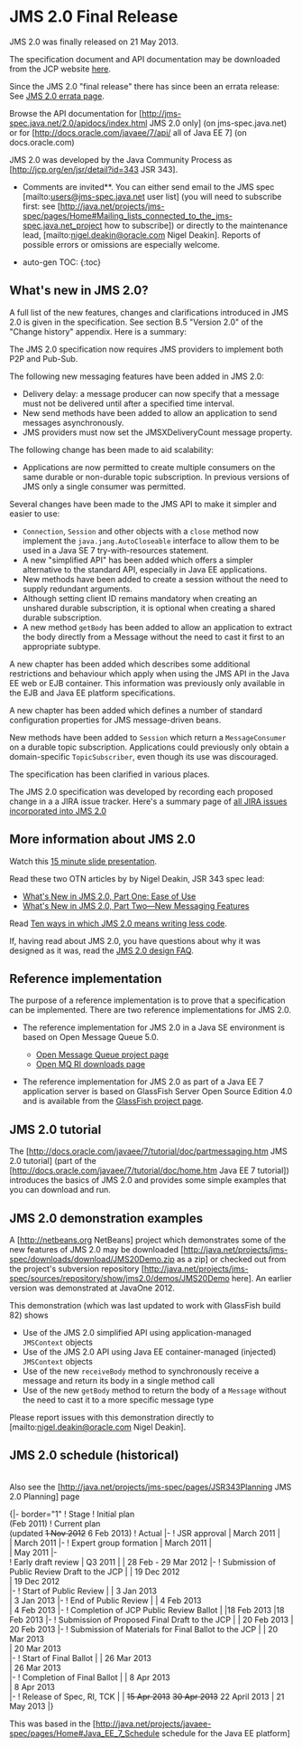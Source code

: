# JMS 2.0 Final Release 

JMS 2.0 was finally released on 21 May 2013.

The specification document and API documentation may be downloaded from the JCP website [here](http://jcp.org/aboutJava/communityprocess/final/jsr343/index.html). 

Since the JMS 2.0 "final release" there has since been an errata release: See [JMS 2.0 errata page](/jms-spec/pages/JMS20RevA).

Browse the API documentation for [http://jms-spec.java.net/2.0/apidocs/index.html JMS 2.0 only] (on jms-spec.java.net) or for [http://docs.oracle.com/javaee/7/api/ all of Java EE 7] (on docs.oracle.com)

JMS 2.0 was developed by the Java Community Process as [http://jcp.org/en/jsr/detail?id=343 JSR 343].

  * Comments are invited**. You can either send email to the JMS spec  [mailto:users@jms-spec.java.net user list] (you will need to subscribe first: see [http://java.net/projects/jms-spec/pages/Home#Mailing_lists_connected_to_the_jms-spec.java.net_project how to  subscribe]) or directly to the maintenance lead,  [mailto:nigel.deakin@oracle.com Nigel Deakin]. Reports of possible errors or omissions are especially welcome.

* auto-gen TOC:
{:toc}

## What's new in JMS 2.0? 

A full list of the new features, changes and clarifications introduced in JMS 2.0 is given in the specification. See section B.5 "Version 2.0" of the "Change history" appendix. Here is a summary:

The JMS 2.0 specification now requires JMS providers to implement both P2P and Pub-Sub.

The following new messaging features have been added in JMS 2.0:
* Delivery delay: a message producer can now specify that a message must not be delivered until after a specified time interval.
* New send methods have been added to allow an application to send messages asynchronously.
* JMS providers must now set the JMSXDeliveryCount message property.

The following change has been made to aid scalability:
* Applications are now permitted to create multiple consumers on the same durable or non-durable topic subscription. In previous versions of JMS only a single consumer was permitted.

Several changes have been made to the JMS API to make it simpler and easier to use:
* `Connection`, `Session` and other objects with a `close` method now implement the `java.jang.AutoCloseable` interface to allow them to be used in a Java SE 7 try-with-resources statement. 
* A new "simplified API" has been added which offers a simpler alternative to the standard API, especially in Java EE applications.
* New methods have been added to create a session without the need to supply redundant arguments.
* Although setting client ID remains mandatory when creating an unshared durable subscription, it is optional when creating a shared durable subscription. 
* A new method `getBody` has been added to allow an application to extract the body directly from a Message without the need to cast it first to an appropriate subtype. 

A new chapter has been added which describes some additional restrictions and behaviour which apply when using the JMS API in the Java EE web or EJB container. This information was previously only available in the EJB and Java EE platform specifications. 

A new chapter has been added which defines a number of standard configuration properties for JMS message-driven beans.

New methods have been added to `Session` which return a `MessageConsumer` on a durable topic subscription. Applications could previously only obtain a domain-specific `TopicSubscriber`, even though its use was discouraged. 

The specification has been clarified in various places.

The JMS 2.0 specification was developed by recording each proposed change in a a JIRA issue tracker. Here's a summary page of  [all JIRA issues incorporated into JMS 2.0](/jms-spec/pages/JSR343Planning)

## More information about JMS 2.0 

Watch this [15 minute slide presentation](http://www.youtube.com/watch?v=itx4xjqI7yY&feature=em-share_video_in_list_user&list=PL74xrT3oGQfCCLFJ2HCTR_iN5hV4penDz).

Read these two OTN articles by by Nigel Deakin, JSR 343 spec lead:
* [What's New in JMS 2.0, Part One: Ease of Use](http://www.oracle.com/technetwork/articles/java/jms20-1947669.html) 
* [What's New in JMS 2.0, Part Two—New Messaging Features](http://www.oracle.com/technetwork/articles/java/jms2messaging-1954190.html)

Read [Ten ways in which JMS 2.0 means writing less code](/jms-spec/pages/JMS20MeansLessCode).

If, having read about JMS 2.0, you have questions about why it was designed as it was, read the [JMS 2.0 design FAQ](/jms-spec/pages/JMS20ReasonsFAQ).

## Reference implementation 

The purpose of a reference implementation is to prove that a specification can be implemented. There are two reference implementations for JMS 2.0.

* The reference implementation for JMS 2.0 in a Java SE environment is based on Open Message Queue 5.0. 
  * [Open Message Queue project page](/openmq)
  * [Open MQ RI downloads page](/openmq/www/downloads/ri/)

* The reference implementation for JMS 2.0 as part of a Java EE 7 application server is based on GlassFish Server Open Source Edition 4.0 and is available from the [GlassFish project page](https://javaee.github.io/glassfish/).

## JMS 2.0 tutorial

The [http://docs.oracle.com/javaee/7/tutorial/doc/partmessaging.htm JMS 2.0 tutorial] (part of the [http://docs.oracle.com/javaee/7/tutorial/doc/home.htm Java EE 7 tutorial]) introduces the basics of JMS 2.0 and provides some simple examples that you can download and run.

## JMS 2.0 demonstration examples 

A [http://netbeans.org NetBeans] project which demonstrates some of the new features of JMS 2.0 may be downloaded  [http://java.net/projects/jms-spec/downloads/download/JMS20Demo.zip as a zip] or checked out from the project's subversion repository [http://java.net/projects/jms-spec/sources/repository/show/jms2.0/demos/JMS20Demo here]. An earlier version was demonstrated at JavaOne 2012.

This demonstration (which was last updated to work with GlassFish build 82) shows
* Use of the JMS 2.0 simplified API  using application-managed `JMSContext` objects
* Use of the JMS 2.0 API using Java EE container-managed (injected) `JMSContext` objects
* Use of the new `receiveBody` method to synchronously receive a message and return its body in a single method call
* Use of the new `getBody` method to return the body of a `Message` without the need to cast it to a more specific message type

Please report issues with this demonstration directly to [mailto:nigel.deakin@oracle.com Nigel Deakin].

##  JMS 2.0 schedule (historical)

<br/>Also see the [http://java.net/projects/jms-spec/pages/JSR343Planning JMS 2.0 Planning] page <br/>

{|- border="1"
! Stage
! Initial plan<br/>(Feb 2011)
! Current plan<br/> (updated  <strike>1 Nov 2012</strike> 6 Feb 2013)
! Actual
|- 
! JSR approval
|  March 2011
|  
| March 2011
|-
! Expert group formation
|  March 2011
|  
| May 2011
|-   
! Early draft review
|  Q3 2011
| 
|   28 Feb - 29 Mar 2012
|-
! Submission of Public Review Draft to the JCP
| 
| 19 Dec 2012 	
| 19 Dec 2012 	
|-
! Start of Public Review
|
| 3  Jan 2013 	
| 3  Jan 2013 
|-
! End of Public Review
|
| 4  Feb 2013 	
| 4  Feb 2013 
|-
! Completion of JCP Public Review Ballot
|
|18 Feb 2013
|18 Feb 2013
|-
! Submission of Proposed Final Draft to the JCP
|
| 20 Feb 2013
| 20 Feb 2013
|-
! Submission of Materials for Final Ballot to the JCP
|
| 20 Mar 2013 	
| 20 Mar 2013 	
|-
! Start of Final Ballot
|
| 26 Mar 2013 	
| 26 Mar 2013 	
|-
! Completion of Final Ballot
|
| 8  Apr 2013 	
| 8  Apr 2013 	
|-
! Release of Spec, RI, TCK 
|
| <strike>15 Apr 2013</strike> <strike>30 Apr 2013</strike> 22 April 2013
| 21 May 2013
|}

This was based in the [http://java.net/projects/javaee-spec/pages/Home#Java_EE_7_Schedule schedule for the Java EE platform]
